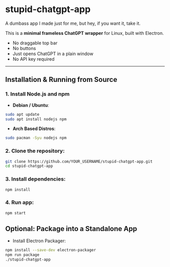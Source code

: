 # stupid-chatgpt-app

A dumbass app I made just for me, but hey, if you want it, take it.  

This is a **minimal frameless ChatGPT wrapper** for Linux, built with Electron.  
- No draggable top bar  
- No buttons  
- Just opens ChatGPT in a plain window  
- No API key required  

---


## Installation & Running from Source

### 1. Install Node.js and npm

- **Debian / Ubuntu**:
```bash
sudo apt update
sudo apt install nodejs npm

```

- **Arch Based Distros**:
```bash
sudo pacman -Syu nodejs npm
```

### 2. Clone the repository:

```bash
git clone https://github.com/YOUR_USERNAME/stupid-chatgpt-app.git
cd stupid-chatgpt-app
```
### 3. Install dependencies:

```bash
npm install
```
### 4. Run app:

```bash
npm start
```

## Optional: Package into a Standalone App

- Install Electron Packager:
```bash
npm install --save-dev electron-packager
npm run package
./stupid-chatgpt-app
```

